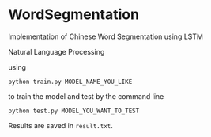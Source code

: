# WordSegmentation

Implementation of Chinese Word Segmentation using LSTM

Natural Language Processing 

using 

```
python train.py MODEL_NAME_YOU_LIKE
```

to train the model and test by the command line

```
python test.py MODEL_YOU_WANT_TO_TEST
```

Results are saved in `result.txt`.